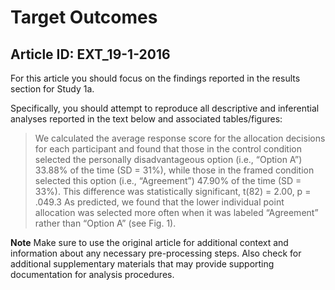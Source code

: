 # Target Outcomes
## Article ID: EXT_19-1-2016

For this article you should focus on the findings reported in the results section for Study 1a.

Specifically, you should attempt to reproduce all descriptive and inferential analyses reported in the text below and associated tables/figures:

> We calculated the averageresponse score for the allocation decisions for eachparticipant and found that those in the control condition selected the personally disadvantageous option (i.e., “Option A”) 33.88% of the time (SD = 31%), while those in the framed condition selected this option (i.e., “Agreement”) 47.90% of the time (SD = 33%). This difference was statistically significant, t(82) = 2.00, p = .049.3 As predicted, we found that the lower individual point allocation was selected more often when it was labeled “Agreement” rather than “Option A” (see Fig. 1).

**Note**
Make sure to use the original article for additional context and information about any necessary pre-processing steps. Also check for additional supplementary materials that may provide supporting documentation for analysis procedures.
